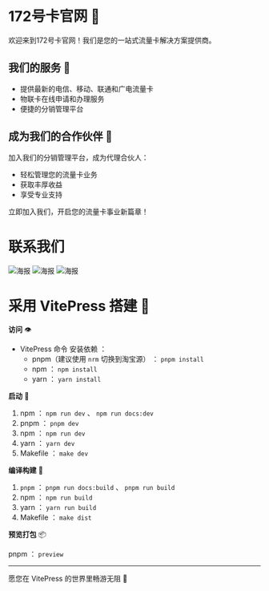 
# 172号卡官网 🌟

欢迎来到172号卡官网！我们是您的一站式流量卡解决方案提供商。

## 我们的服务 📱

- 提供最新的电信、移动、联通和广电流量卡
- 物联卡在线申请和办理服务
- 便捷的分销管理平台

## 成为我们的合作伙伴 🤝

加入我们的分销管理平台，成为代理合伙人：
- 轻松管理您的流量卡业务
- 获取丰厚收益
- 享受专业支持

立即加入我们，开启您的流量卡事业新篇章！

# 联系我们

<img src="https://urlka.oss-cn-hangzhou.aliyuncs.com/hd.png" alt="海报" class="poster">

<img src="https://urlka.oss-cn-hangzhou.aliyuncs.com/qfwl.png" alt="海报" class="poster">

<img src="https://urlka.oss-cn-hangzhou.aliyuncs.com/sq.png" alt="海报" class="poster">



# 采用 VitePress 搭建 📝



**访问** 👁️

- VitePress 命令 安装依赖 ：
    - pnpm（建议使用 `nrm` 切换到淘宝源） ： `pnpm install`
    - npm ： `npm install`
    - yarn ： `yarn install`

**启动** 🏃‍

1. npm ： `npm run dev` 、 `npm run docs:dev`
2. pnpm ： `pnpm dev`
3. npm ： `npm run dev`
4. yarn ： `yarn dev`
5. Makefile ： `make dev`

**编译构建** 🔧

1. `pnpm` ： `pnpm run docs:build` 、 `pnpm run build`
2. npm ： `npm run build`
3. yarn ： `yarn run build`
4. Makefile ： `make dist`

**预览打包** 📦

pnpm ： `preview`

---

愿您在 VitePress 的世界里畅游无阻 🚀 